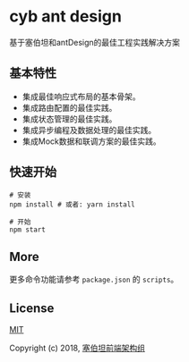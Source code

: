# cyb ant design

基于塞伯坦和antDesign的最佳工程实践解决方案

## 基本特性

* 集成最佳响应式布局的基本骨架。
* 集成路由配置的最佳实践。
* 集成状态管理的最佳实践。
* 集成异步编程及数据处理的最佳实践。
* 集成Mock数据和联调方案的最佳实践。

## 快速开始

```
# 安装
npm install # 或者: yarn install

# 开始
npm start
```

## More

更多命令功能请参考 `package.json` 的 `scripts`。

## License

[MIT](http://opensource.org/licenses/MIT)

Copyright (c) 2018, [塞伯坦前端架构组](https://github.com/jd-cyb)
